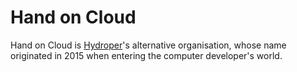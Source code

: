 # Hand on Cloud

Hand on Cloud is [Hydroper](https://github.com/hydroperfox)'s alternative organisation, whose name originated in 2015 when entering the computer developer's world.
